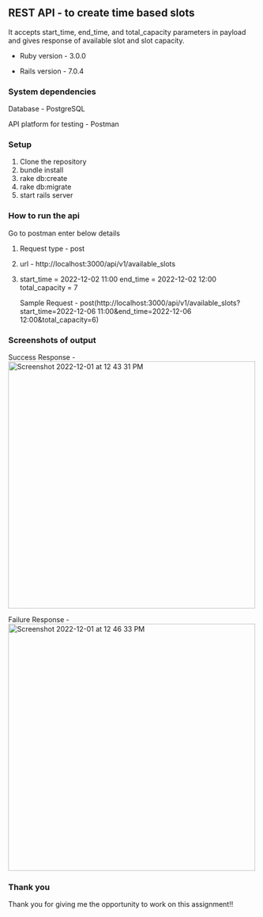 ## REST API - to create time based slots

It accepts start_time, end_time, and total_capacity parameters in payload and gives response of available slot and slot capacity.


* Ruby version - 3.0.0

* Rails version - 7.0.4

### System dependencies

Database - PostgreSQL

API platform for testing - Postman

### Setup

1. Clone the repository 
2. bundle install
3. rake db:create
4. rake db:migrate
5. start rails server

### How to run the api
 Go to postman enter below details
 1. Request type - post
 2. url - http://localhost:3000/api/v1/available_slots
 3. start_time = 2022-12-02 11:00 
    end_time = 2022-12-02 12:00
    total_capacity = 7
    
    Sample Request - post(http://localhost:3000/api/v1/available_slots?start_time=2022-12-06 11:00&end_time=2022-12-06 12:00&total_capacity=6)   
    
### Screenshots of output
Success Response -
<img width="500" alt="Screenshot 2022-12-01 at 12 43 31 PM" src="https://user-images.githubusercontent.com/2619040/204989767-2c362306-4bc9-4ad5-ba4e-4fea185a662f.png">

Failure Response - 
<img width="500" alt="Screenshot 2022-12-01 at 12 46 33 PM" src="https://user-images.githubusercontent.com/2619040/204989938-2465e8fd-c2f7-47dc-93ec-33a113f7c05e.png">


### Thank you
Thank you for giving me the opportunity to work on this assignment!!
